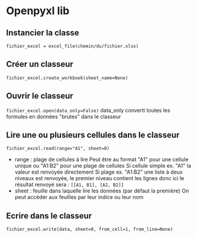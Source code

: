 # Openpyxl lib
## Instancier la classe
`fichier_excel = excel_file(chemin/du/fichier.xlsx)`

## Créer un classeur
`fichier_excel.create_workbook(sheet_name=None)`

## Ouvrir le classeur
`fichier_excel.open(data_only=False)`
data_only converti toutes les formules en données "brutes" dans le classeur

## Lire une ou plusieurs cellules dans le classeur
`fichier_excel.read(range="A1", sheet=0)`
- range : plage de cellules à lire
Peut être au format "A1" pour une cellule unique ou "A1:B2" pour une plage de cellules
Si cellule simple ex. "A1" la valeur est renvoyée directement
Si plage ex. "A1:B2" une liste à deux niveaux est renvoyée, le premier niveau contient les lignes donc ici le résultat renvoyé sera : `[[A1, B1], [A2, B2]]`
- sheet : feuille dans laquelle lire les données (par défaut la première)
On peut accéder aux feuilles par leur indice ou leur nom

## Ecrire dans le classeur
`fichier_excel.write(data, sheet=0, from_cell=1, from_line=None)`